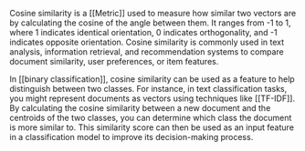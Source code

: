 Cosine similarity is a [[Metric]] used to measure how similar two vectors are by calculating the cosine of the angle between them. It ranges from -1 to 1, where 1 indicates identical orientation, 0 indicates orthogonality, and -1 indicates opposite orientation. Cosine similarity is commonly used in text analysis, information retrieval, and recommendation systems to compare document similarity, user preferences, or item features.

In [[binary classification]], cosine similarity can be used as a feature to help distinguish between two classes. For instance, in text classification tasks, you might represent documents as vectors using techniques like [[TF-IDF]]. By calculating the cosine similarity between a new document and the centroids of the two classes, you can determine which class the document is more similar to. This similarity score can then be used as an input feature in a classification model to improve its decision-making process.
